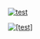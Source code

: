 [![test](https://example.com/image.jpg "title")](https://example.com/)

[![\[test\]](https://example.com/image.jpg "[title]")](https://example.com/)
